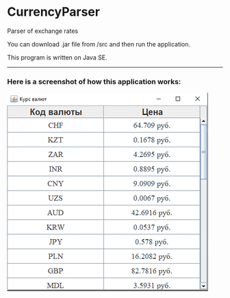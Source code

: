 # CurrencyParser

Parser of exchange rates

You can download .jar file from /src and then run the application.

This program is written on Java SE.

<hr>

<p><h3>Here is a screenshot of how this application works:</h3></p>

<p><img src="Screenshot.png"></p>
